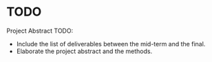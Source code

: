# TODO

Project Abstract TODO:
* Include the list of deliverables between the mid-term and the final.
* Elaborate the project abstract and the methods.
